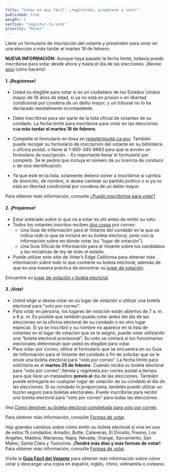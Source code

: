 ```yaml
---
title: "Votar es muy fácil: ¡regístrese, prepárese y vote!"
published: true
weight: 1
section: "register-to-vote"
priority: "Minor"
---
```


Llene un formulario de inscripción del votante y preséntelo para votar en una elección a más tardar el martes 18 de febrero.

**NUEVA INFORMACIÓN:** Aunque haya pasado la fecha límite, todavía puede inscribirse para votar desde ahora y hasta el día de las elecciones. ¡Revise [aquí](#menu-item-some-id) cómo hacerlo!

#### 1. ¡Regístrese!

- Usted es elegible para votar si es un ciudadano de los Estados Unidos mayor de 18 años de edad, si ya no está en prisión o en libertad condicional por condena de un delito mayor, y un tribunal no lo ha declarado mentalmente incompetente.

- Debe inscribirse para ser parte de la lista oficial de votantes de su condado. 
  La fecha límite para inscribirse para votar en las elecciones es**a más tardar el martes 18 de febrero**.
- Complete el formulario en línea en [registertovote.ca.gov](https://registertovote.ca.gov/es-mx).
También puede recoger su formulario de inscripción del votante en su biblioteca u oficina postal, o llame al 1-800-345-8683 para que le envíen un formulario de inscripción. - Es importante llenar el formulario por completo. Se le pedirá que incluya el número de su licencia de conducir o de otra identificación.
- Ya que esté en la lista, solamente deberá volver a inscribirse si cambia de domicilio, de nombre, si desea cambiar su partido político o si ya no está en libertad condicional por condena de un delito mayor. 

Para obtener más información, consulte [¿Puedo inscribirme para votar?](#menu-item-¿puedo-inscribirme-para-votar)

#### 2. ¡Prepárese!

- Estar enterado sobre lo que va a votar es útil antes de emitir su voto.
- Todos los votantes inscritos reciben [dos cosas](https://www.sos.ca.gov/elections/publications-and-resources/state-county-vig/) por correo: 
  - Una Guía de Información para el Votante del condado en la que se indica todo lo que se incluirá en su boleta electoral, junto con la información sobre en dónde votar (su “lugar de votación”).
  - Una Guía Oficial de Información para el Votante sobre los candidatos y las iniciativas de ley de todo el estado.
- Puede utilizar este sitio de Voter’s Edge California para obtener más información sobre todo lo que contiene su boleta electoral, además de que es una manera práctica de encontrar su [lugar de votación](#section-my-polling-place). 

Encuentre su [lugar de votación y boleta electoral](#section-my-polling-place).

#### 3. ¡Vote!

- Usted elige si desea votar en su lugar de votación o utilizar una boleta electoral para “voto por correo”.
- Para votar en persona, los lugares de votación están abiertos de 7 a. m. a 8 p. m. Es posible que también pueda votar antes del día de las elecciones en la oficina electoral de su condado o en otro lugar especial. Si ya se inscribió y su nombre no aparece en la lista de votantes en el lugar de votación que se le asignó, puede votar utilizando una “boleta electoral provisional”. Su voto se contará si los funcionarios electorales determinan que usted es elegible para votar. 
- Para votar por correo, utilice el formulario que se encuentra en su Guía de Información para el Votante del condado a fin de solicitar que se le envíe una boleta electoral para “voto por correo”. La fecha límite para solicitarla es el **martes 25 de febrero**. Cuando reciba su boleta electoral para “voto por correo”, llénela y regrésela por correo postal a tiempo para que lleve un matasellos **previo al** día de las elecciones. También puede entregarla en cualquier lugar de votación de su condado el día de las elecciones. Si su condado lo proporciona, también puede utilizar un buzón seguro para boletas electorales. Puede inscribirse para recibir una boleta electoral para “voto por correo” para todas las elecciones.

Vea [Cómo devolver su boleta electoral completada para voto por correo](https://www.google.com/url?q=https://www.youtube.com/watch?v%3DhFH3YZrhBag%26feature%3Dyoutu.be&sa=D&ust=1576113195433000&usg=AFQjCNGr5kb0Ft2GLwC551ertzTHTcQlHg). 

Para obtener más información, consulte [Formas de votar](#section-ways-to-vote).

Hay grandes cambios sobre cómo emitir su boleta electoral si vive en uno de estos 15 condados: Amador, Butte, Calaveras, El Dorado, Fresno, Los Angeles, Madera, Mariposa, Napa, Nevada, Orange, Sacramento, San Mateo, Santa Clara y Tuolumne. **¡Tendrá más días y más formas de votar!** Para obtener más información, consulte [Formas de votar](#menu-item-grandes-cambios-en-15-condados-con-la-ley-de-votación-flexible).

Visite la **[Guía Fácil del Votante](http://www.easyvoterguide.org/)** para obtener más información sobre cómo votar y descargar una copia en español, inglés, chino, vietnamita o coreano.
